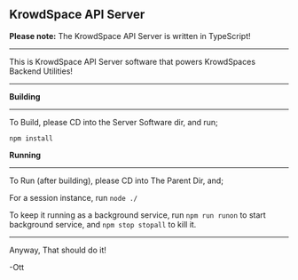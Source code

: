 ## KrowdSpace API Server

**Please note:** The KrowdSpace API Server is written in TypeScript!
___
This is KrowdSpace API Server software that powers KrowdSpaces Backend Utilities!

---

**Building**
___

To Build, please CD into the Server Software dir, and run;

`npm install`

**Running**
___

To Run (after building), please CD into The Parent Dir, and;

For a session instance, run `node ./`

To keep it running as a background service, run `npm run runon` to start background service, and `npm stop stopall` to kill it.

___
Anyway, That should do it!

-Ott